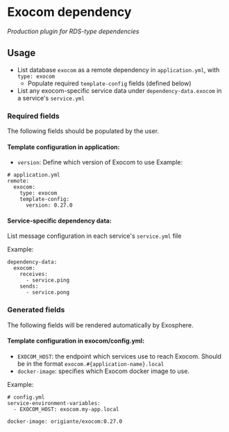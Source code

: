 # Exocom dependency

_Production plugin for RDS-type dependencies_

## Usage
- List database `exocom` as a remote dependency in `application.yml`, with `type: exocom`
  - Populate required `template-config` fields (defined below)
- List any exocom-specific service data under `dependency-data.exocom` in a service's `service.yml`

### Required fields
The following fields should be populated by the user.

#### Template configuration in application:
- `version`: Define which version of Exocom to use
Example:
```
# application.yml
remote:
  exocom:
    type: exocom
    template-config:
      version: 0.27.0
```

#### Service-specific dependency data:
List message configuration in each service's `service.yml` file

Example:
```
dependency-data:
  exocom:
    receives:
      - service.ping
    sends:
      - service.pong
```

### Generated fields
The following fields will be rendered automatically by Exosphere.

#### Template configuration in exocom/config.yml:
- `EXOCOM_HOST`: the endpoint which services use to reach Exocom. Should be in the format `exocom.#{application-name}.local`
- `docker-image`: specifies which Exocom docker image to use.

Example:
```
# config.yml
service-environment-variables:
  - EXOCOM_HOST: exocom.my-app.local

docker-image: origiante/exocom:0.27.0
```

